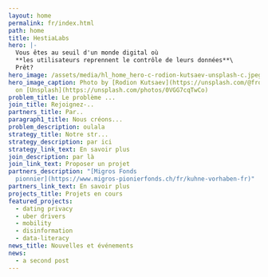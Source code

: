 ```yaml
---
layout: home
permalink: fr/index.html
path: home
title: HestiaLabs
hero: |-
  Vous êtes au seuil d'un monde digital où
  **les utilisateurs reprennent le contrôle de leurs données**\
  Prêt?
hero_image: /assets/media/hl_home_hero-c-rodion-kutsaev-unsplash-c.jpeg
hero_image_caption: Photo by [Rodion Kutsaev](https://unsplash.com/@frostroomhead)
  on [Unsplash](https://unsplash.com/photos/0VGG7cqTwCo)
problem_title: Le problème ...
join_title: Rejoignez-..
partners_title: Par..
paragraph1_title: Nous créons...
problem_description: oulala
strategy_title: Notre str...
strategy_description: par ici
strategy_link_text: En savoir plus
join_description: par là
join_link_text: Proposer un projet
partners_description: "[Migros Fonds
  pionnier](https://www.migros-pionierfonds.ch/fr/kuhne-vorhaben-fr)"
partners_link_text: En savoir plus
projects_title: Projets en cours
featured_projects:
  - dating privacy
  - uber drivers
  - mobility
  - disinformation
  - data-literacy
news_title: Nouvelles et événements
news:
  - a second post
---
```

